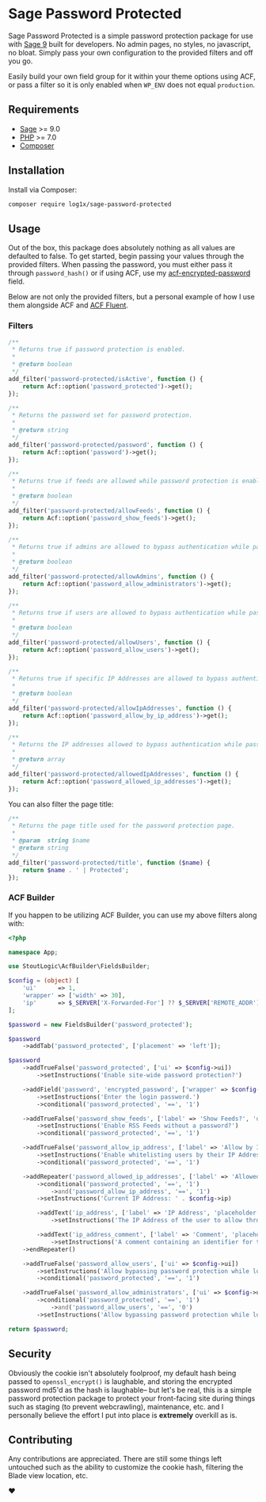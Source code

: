 # Sage Password Protected

Sage Password Protected is a simple password protection package for use with [Sage 9](https://github.com/roots/sage) built for developers. No admin pages, no styles, no javascript, no bloat. Simply pass your own configuration to the provided filters and off you go. 

Easily build your own field group for it within your theme options using ACF, or pass a filter so it is only enabled when `WP_ENV` does not equal `production`.

## Requirements

* [Sage](https://github.com/roots/sage) >= 9.0
* [PHP](https://secure.php.net/manual/en/install.php) >= 7.0
* [Composer](https://getcomposer.org/download/)

## Installation 

Install via Composer:

```bash
composer require log1x/sage-password-protected
```

## Usage

Out of the box, this package does absolutely nothing as all values are defaulted to false. To get started, begin passing your values through the provided filters. When passing the password, you must either pass it through `password_hash()` or if using ACF, use my [acf-encrypted-password](https://github.com/log1x/acf-encrypted-password) field.

Below are not only the provided filters, but a personal example of how I use them alongside ACF and [ACF Fluent](https://github.com/samrap/acf-fluent).

### Filters

```php
/**
 * Returns true if password protection is enabled.
 *
 * @return boolean
 */
add_filter('password-protected/isActive', function () {
    return Acf::option('password_protected')->get();
});

/**
 * Returns the password set for password protection.
 *
 * @return string
 */
add_filter('password-protected/password', function () {
    return Acf::option('password')->get();
});

/**
 * Returns true if feeds are allowed while password protection is enabled.
 *
 * @return boolean
 */
add_filter('password-protected/allowFeeds', function () {
    return Acf::option('password_show_feeds')->get();
});

/**
 * Returns true if admins are allowed to bypass authentication while password protection is enabled.
 *
 * @return boolean
 */
add_filter('password-protected/allowAdmins', function () {
    return Acf::option('password_allow_administrators')->get();
});

/**
 * Returns true if users are allowed to bypass authentication while password protection is enabled.
 *
 * @return boolean
 */
add_filter('password-protected/allowUsers', function () {
    return Acf::option('password_allow_users')->get();
});

/**
 * Returns true if specific IP Addresses are allowed to bypass authentication while password protection is enabled.
 *
 * @return boolean
 */
add_filter('password-protected/allowIpAddresses', function () {
    return Acf::option('password_allow_by_ip_address')->get();
});

/**
 * Returns the IP addresses allowed to bypass authentication while password protection is enabled.
 *
 * @return array
 */
add_filter('password-protected/allowedIpAddresses', function () {
    return Acf::option('password_allowed_ip_addresses')->get();
});
```

You can also filter the page title:

```php
/**
 * Returns the page title used for the password protection page.
 *
 * @param  string $name
 * @return string
 */
add_filter('password-protected/title', function ($name) {
    return $name . ' | Protected';
});
```

### ACF Builder

If you happen to be utilizing ACF Builder, you can use my above filters along with:

```php
<?php

namespace App;

use StoutLogic\AcfBuilder\FieldsBuilder;

$config = (object) [
    'ui'      => 1,
    'wrapper' => ['width' => 30],
    'ip'      => $_SERVER['X-Forwarded-For'] ?? $_SERVER['REMOTE_ADDR'],
];

$password = new FieldsBuilder('password_protected');

$password
    ->addTab('password_protected', ['placement' => 'left']);

$password
    ->addTrueFalse('password_protected', ['ui' => $config->ui])
        ->setInstructions('Enable site-wide password protection?')

    ->addField('password', 'encrypted_password', ['wrapper' => $config->wrapper])
        ->setInstructions('Enter the login password.')
        ->conditional('password_protected', '==', '1')

    ->addTrueFalse('password_show_feeds', ['label' => 'Show Feeds?', 'ui' => $config->ui])
        ->setInstructions('Enable RSS Feeds without a password?')
        ->conditional('password_protected', '==', '1')

    ->addTrueFalse('password_allow_ip_address', ['label' => 'Allow by IP Address', 'ui' => $config->ui])
        ->setInstructions('Enable whitelisting users by their IP Address.')
        ->conditional('password_protected', '==', '1')

    ->addRepeater('password_allowed_ip_addresses', ['label' => 'Allowed IP Addresses', 'button_label' => 'Add IP Address'])
        ->conditional('password_protected', '==', '1')
            ->and('password_allow_ip_address', '==', '1')
        ->setInstructions('Current IP Address: ' . $config->ip)

        ->addText('ip_address', ['label' => 'IP Address', 'placeholder' => $config->ip])
            ->setInstructions('The IP Address of the user to allow through password protection.')

        ->addText('ip_address_comment', ['label' => 'Comment', 'placeholder' => 'John Doe\'s Home'])
            ->setInstructions('A comment containing an identifier for this IP address. This is strictly for organization purposes.')
    ->endRepeater()

    ->addTrueFalse('password_allow_users', ['ui' => $config->ui])
        ->setInstructions('Allow bypassing password protection while logged in as a user.')
        ->conditional('password_protected', '==', '1')

    ->addTrueFalse('password_allow_administrators', ['ui' => $config->ui])
        ->conditional('password_protected', '==', '1')
            ->and('password_allow_users', '==', '0')
        ->setInstructions('Allow bypassing password protection while logged in as an administrator.');

return $password;
```

## Security

Obviously the cookie isn't absolutely foolproof, my default hash being passed to `openssl_encrypt()` is laughable, and storing the encrypted password md5'd as the hash is laughable– but let's be real, this is a simple password protection package to protect your front-facing site during things such as staging (to prevent webcrawling), maintenance, etc. and I personally believe the effort I put into place is **extremely** overkill as is.

## Contributing

Any contributions are appreciated. There are still some things left untouched such as the ability to customize the cookie hash, filtering the Blade view location, etc.

:heart:
